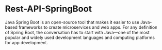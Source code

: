# Rest-API-SpringBoot
Java Spring Boot is an open-source tool that makes it easier to use Java-based frameworks to create microservices and web apps. For any definition of Spring Boot, the conversation has to start with Java—one of the most popular and widely used development languages and computing platforms for app development.
